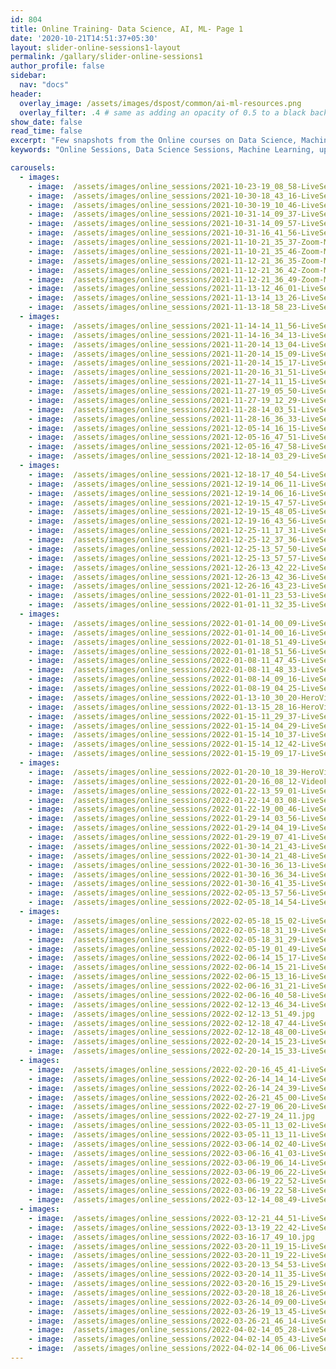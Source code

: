```yaml
---
id: 804
title: Online Training- Data Science, AI, ML- Page 1
date: '2020-10-21T14:51:37+05:30'
layout: slider-online-sessions1-layout
permalink: /gallary/slider-online-sessions1
author_profile: false
sidebar:
  nav: "docs"
header:
  overlay_image: /assets/images/dspost/common/ai-ml-resources.png
  overlay_filter: .4 # same as adding an opacity of 0.5 to a black background
show_date: false
read_time: false
excerpt: "Few snapshots from the Online courses on Data Science, Machine Learning, Deep Learning, NLP, Project Management, Agile Management. 2000+ learners, 400+ sessions, 1600+ Hours. Learners across the Glove."
keywords: "Online Sessions, Data Science Sessions, Machine Learning, upGrad Sessions, Data Science Coaching"

carousels:
  - images: 
    - image:  /assets/images/online_sessions/2021-10-23-19_08_58-LiveSession-upGrad.jpg
    - image:  /assets/images/online_sessions/2021-10-30-18_43_16-LiveSession-upGrad.jpg
    - image:  /assets/images/online_sessions/2021-10-30-19_10_46-LiveSession-upGrad.jpg
    - image:  /assets/images/online_sessions/2021-10-31-14_09_37-LiveSession-upGrad.jpg
    - image:  /assets/images/online_sessions/2021-10-31-14_09_57-LiveSession-upGrad.jpg
    - image:  /assets/images/online_sessions/2021-10-31-16_41_56-LiveSession-upGrad.jpg
    - image:  /assets/images/online_sessions/2021-11-10-21_35_37-Zoom-Meeting.jpg
    - image:  /assets/images/online_sessions/2021-11-10-21_35_46-Zoom-Meeting.jpg
    - image:  /assets/images/online_sessions/2021-11-12-21_36_35-Zoom-Meeting.jpg
    - image:  /assets/images/online_sessions/2021-11-12-21_36_42-Zoom-Meeting.jpg
    - image:  /assets/images/online_sessions/2021-11-12-21_36_49-Zoom-Meeting.jpg
    - image:  /assets/images/online_sessions/2021-11-13-12_46_01-LiveSession-upGrad.jpg
    - image:  /assets/images/online_sessions/2021-11-13-14_13_26-LiveSession-upGrad.jpg
    - image:  /assets/images/online_sessions/2021-11-13-18_58_23-LiveSession-upGrad.jpg
  - images: 
    - image:  /assets/images/online_sessions/2021-11-14-14_11_56-LiveSession-upGrad.jpg
    - image:  /assets/images/online_sessions/2021-11-14-16_34_13-LiveSession-upGrad.jpg
    - image:  /assets/images/online_sessions/2021-11-20-14_13_04-LiveSession-upGrad.jpg
    - image:  /assets/images/online_sessions/2021-11-20-14_15_09-LiveSession-upGrad.jpg
    - image:  /assets/images/online_sessions/2021-11-20-14_15_17-LiveSession-upGrad.jpg
    - image:  /assets/images/online_sessions/2021-11-20-16_31_51-LiveSession-upGrad.jpg
    - image:  /assets/images/online_sessions/2021-11-27-14_11_15-LiveSession-upGrad.jpg
    - image:  /assets/images/online_sessions/2021-11-27-19_05_50-LiveSession-upGrad.jpg
    - image:  /assets/images/online_sessions/2021-11-27-19_12_29-LiveSession-upGrad.jpg
    - image:  /assets/images/online_sessions/2021-11-28-14_03_51-LiveSession-upGrad.jpg
    - image:  /assets/images/online_sessions/2021-11-28-16_36_33-LiveSession-upGrad.jpg
    - image:  /assets/images/online_sessions/2021-12-05-14_16_15-LiveSession-upGrad.jpg
    - image:  /assets/images/online_sessions/2021-12-05-16_47_51-LiveSession-upGrad.jpg
    - image:  /assets/images/online_sessions/2021-12-05-16_47_58-LiveSession-upGrad.jpg
    - image:  /assets/images/online_sessions/2021-12-18-14_03_29-LiveSession-upGrad.jpg
  - images: 
    - image:  /assets/images/online_sessions/2021-12-18-17_40_54-LiveSession-upGrad.jpg
    - image:  /assets/images/online_sessions/2021-12-19-14_06_11-LiveSession-upGrad.jpg
    - image:  /assets/images/online_sessions/2021-12-19-14_06_16-LiveSession-upGrad.jpg
    - image:  /assets/images/online_sessions/2021-12-19-15_47_57-LiveSession-upGrad.jpg
    - image:  /assets/images/online_sessions/2021-12-19-15_48_05-LiveSession-upGrad.jpg
    - image:  /assets/images/online_sessions/2021-12-19-16_43_56-LiveSession-upGrad.jpg
    - image:  /assets/images/online_sessions/2021-12-25-11_17_31-LiveSession-upGrad.jpg
    - image:  /assets/images/online_sessions/2021-12-25-12_37_36-LiveSession-upGrad.jpg
    - image:  /assets/images/online_sessions/2021-12-25-13_57_50-LiveSession-upGrad.jpg
    - image:  /assets/images/online_sessions/2021-12-25-13_57_57-LiveSession-upGrad.jpg
    - image:  /assets/images/online_sessions/2021-12-26-13_42_22-LiveSession-upGrad.jpg
    - image:  /assets/images/online_sessions/2021-12-26-13_42_36-LiveSession-upGrad.jpg
    - image:  /assets/images/online_sessions/2021-12-26-16_43_23-LiveSession-upGrad.jpg
    - image:  /assets/images/online_sessions/2022-01-01-11_23_53-LiveSession-upGrad.jpg
    - image:  /assets/images/online_sessions/2022-01-01-11_32_35-LiveSession-upGrad.jpg
  - images: 
    - image:  /assets/images/online_sessions/2022-01-01-14_00_09-LiveSession-upGrad.jpg
    - image:  /assets/images/online_sessions/2022-01-01-14_00_16-LiveSession-upGrad.jpg
    - image:  /assets/images/online_sessions/2022-01-01-18_51_49-LiveSession-upGrad.jpg
    - image:  /assets/images/online_sessions/2022-01-01-18_51_56-LiveSession-upGrad.jpg
    - image:  /assets/images/online_sessions/2022-01-08-11_47_45-LiveSession-upGrad.jpg
    - image:  /assets/images/online_sessions/2022-01-08-11_48_33-LiveSession-upGrad.jpg
    - image:  /assets/images/online_sessions/2022-01-08-14_09_16-LiveSession-upGrad.jpg
    - image:  /assets/images/online_sessions/2022-01-08-19_04_25-LiveSession-upGrad.jpg
    - image:  /assets/images/online_sessions/2022-01-13-10_30_20-HeroVired-Zoom-Meeting.jpg
    - image:  /assets/images/online_sessions/2022-01-13-15_28_16-HeroVired--Zoom-Meeting.jpg
    - image:  /assets/images/online_sessions/2022-01-15-11_29_37-LiveSession-upGrad.jpg
    - image:  /assets/images/online_sessions/2022-01-15-14_04_29-LiveSession-upGrad.jpg
    - image:  /assets/images/online_sessions/2022-01-15-14_10_37-LiveSession-upGrad.jpg
    - image:  /assets/images/online_sessions/2022-01-15-14_12_42-LiveSession-upGrad.jpg
    - image:  /assets/images/online_sessions/2022-01-15-19_09_17-LiveSession-upGrad.jpg
  - images: 
    - image:  /assets/images/online_sessions/2022-01-20-10_18_39-HeroVired-Zoom-Meeting.jpg
    - image:  /assets/images/online_sessions/2022-01-20-16_08_12-VideoFrameWnd.jpg
    - image:  /assets/images/online_sessions/2022-01-22-13_59_01-LiveSession-upGrad.jpg
    - image:  /assets/images/online_sessions/2022-01-22-14_03_08-LiveSession-upGrad.jpg
    - image:  /assets/images/online_sessions/2022-01-22-19_00_46-LiveSession-upGrad.jpg
    - image:  /assets/images/online_sessions/2022-01-29-14_03_56-LiveSession-upGrad.jpg
    - image:  /assets/images/online_sessions/2022-01-29-14_04_19-LiveSession-upGrad.jpg
    - image:  /assets/images/online_sessions/2022-01-29-19_07_41-LiveSession-upGrad.jpg
    - image:  /assets/images/online_sessions/2022-01-30-14_21_43-LiveSession-upGrad.jpg
    - image:  /assets/images/online_sessions/2022-01-30-14_21_48-LiveSession-upGrad.jpg
    - image:  /assets/images/online_sessions/2022-01-30-16_36_13-LiveSession-upGrad.jpg
    - image:  /assets/images/online_sessions/2022-01-30-16_36_34-LiveSession-upGrad.jpg
    - image:  /assets/images/online_sessions/2022-01-30-16_41_35-LiveSession-upGrad.jpg
    - image:  /assets/images/online_sessions/2022-02-05-13_57_56-LiveSession-upGrad.jpg
    - image:  /assets/images/online_sessions/2022-02-05-18_14_54-LiveSession-upGrad.jpg
  - images: 
    - image:  /assets/images/online_sessions/2022-02-05-18_15_02-LiveSession-upGrad.jpg
    - image:  /assets/images/online_sessions/2022-02-05-18_31_19-LiveSession-upGrad.jpg
    - image:  /assets/images/online_sessions/2022-02-05-18_31_29-LiveSession-upGrad.jpg
    - image:  /assets/images/online_sessions/2022-02-05-19_01_49-LiveSession-upGrad.jpg
    - image:  /assets/images/online_sessions/2022-02-06-14_15_17-LiveSession-upGrad.jpg
    - image:  /assets/images/online_sessions/2022-02-06-14_15_21-LiveSession-upGrad.jpg
    - image:  /assets/images/online_sessions/2022-02-06-15_13_16-LiveSession-upGrad.jpg
    - image:  /assets/images/online_sessions/2022-02-06-16_31_21-LiveSession-upGrad.jpg
    - image:  /assets/images/online_sessions/2022-02-06-16_40_58-LiveSession-upGrad.jpg
    - image:  /assets/images/online_sessions/2022-02-12-13_46_34-LiveSession-upGrad.jpg
    - image:  /assets/images/online_sessions/2022-02-12-13_51_49.jpg
    - image:  /assets/images/online_sessions/2022-02-12-18_47_44-LiveSession-upGrad.jpg
    - image:  /assets/images/online_sessions/2022-02-12-18_48_00-LiveSession-upGrad.jpg
    - image:  /assets/images/online_sessions/2022-02-20-14_15_23-LiveSession-upGrad.jpg
    - image:  /assets/images/online_sessions/2022-02-20-14_15_33-LiveSession-upGrad.jpg
  - images: 
    - image:  /assets/images/online_sessions/2022-02-20-16_45_41-LiveSession-upGrad.jpg
    - image:  /assets/images/online_sessions/2022-02-26-14_14_14-LiveSession-upGrad.jpg
    - image:  /assets/images/online_sessions/2022-02-26-14_24_39-LiveSession-upGrad.jpg
    - image:  /assets/images/online_sessions/2022-02-26-21_45_00-LiveSession-upGrad.jpg
    - image:  /assets/images/online_sessions/2022-02-27-19_06_20-LiveSession-upGrad.jpg
    - image:  /assets/images/online_sessions/2022-02-27-19_24_11.jpg
    - image:  /assets/images/online_sessions/2022-03-05-11_13_02-LiveSession-upGrad.jpg
    - image:  /assets/images/online_sessions/2022-03-05-11_13_11-LiveSession-upGrad.jpg
    - image:  /assets/images/online_sessions/2022-03-06-14_02_40-LiveSession-upGrad.jpg
    - image:  /assets/images/online_sessions/2022-03-06-16_41_03-LiveSession-upGrad.jpg
    - image:  /assets/images/online_sessions/2022-03-06-19_06_14-LiveSession-upGrad.jpg
    - image:  /assets/images/online_sessions/2022-03-06-19_06_22-LiveSession-upGrad.jpg
    - image:  /assets/images/online_sessions/2022-03-06-19_22_52-LiveSession-upGrad.jpg
    - image:  /assets/images/online_sessions/2022-03-06-19_22_58-LiveSession-upGrad.jpg
    - image:  /assets/images/online_sessions/2022-03-12-14_08_49-LiveSession-upGrad.jpg
  - images: 
    - image:  /assets/images/online_sessions/2022-03-12-21_44_51-LiveSession-upGrad.jpg
    - image:  /assets/images/online_sessions/2022-03-13-19_22_42-LiveSession-upGrad.jpg
    - image:  /assets/images/online_sessions/2022-03-16-17_49_10.jpg
    - image:  /assets/images/online_sessions/2022-03-20-11_19_15-LiveSession-upGrad.jpg
    - image:  /assets/images/online_sessions/2022-03-20-11_19_22-LiveSession-upGrad.jpg
    - image:  /assets/images/online_sessions/2022-03-20-13_54_53-LiveSession-upGrad.jpg
    - image:  /assets/images/online_sessions/2022-03-20-14_11_35-LiveSession-upGrad.jpg
    - image:  /assets/images/online_sessions/2022-03-20-16_15_29-LiveSession-upGrad.jpg
    - image:  /assets/images/online_sessions/2022-03-20-18_18_26-LiveSession-upGrad.jpg
    - image:  /assets/images/online_sessions/2022-03-26-14_09_00-LiveSession-upGrad.jpg
    - image:  /assets/images/online_sessions/2022-03-26-19_13_45-LiveSession-upGrad.jpg
    - image:  /assets/images/online_sessions/2022-03-26-21_46_14-LiveSession-upGrad.jpg
    - image:  /assets/images/online_sessions/2022-04-02-14_05_28-LiveSession-upGrad.jpg
    - image:  /assets/images/online_sessions/2022-04-02-14_05_43-LiveSession-upGrad.jpg
    - image:  /assets/images/online_sessions/2022-04-02-14_06_06-LiveSession-upGrad.jpg
---    
```


